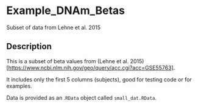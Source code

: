 # Example_DNAm_Betas
Subset of data from Lehne et al. 2015

## Description
This is a subset of beta values from (Lehne et al. 2015)[https://www.ncbi.nlm.nih.gov/geo/query/acc.cgi?acc=GSE55763]. 

It includes only the first 5 columns (subjects), good for testing code or for examples. 

Data is provided as an .`RData` object called `small_dat.RData`. 


